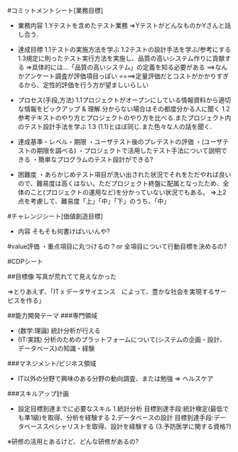 #コミットメントシート[業務目標]
- 業務内容
 1.Yテストを含めたテスト業務
 =>YテストがどんなものかYさんと話し合う.


- 達成目標
 1.1テストの実施方法を学ぶ
 1.2テストの設計手法を学ぶ/参考にする
 1.3規定に則ったテスト実行方法を実施し、品質の高いシステム作りに貢献する
 =>具体的には...「品質の高いシステム」の定義を知る必要がある
 ==>なんかアンケート調査が評価項目っぽい
 ====>定量評価だとコストがかかりすぎるから、定性的評価を行う方が望ましいらしい

 - プロセス(手段,方法)
  1.1プロジェクトがオープンにしている情報資料から適切な情報をピックアップ & 理解.分からない場合はその都度分かる人に聞く
  1.2参考テキストのやり方とプロジェクトのやり方を比べる.またプロジェクト内のテスト設計手法を学ぶ
  1.3 (1.1)とほぼ同じ.また色々な人の話を聞く.

- 達成基準・レベル・期限
 ・ユーザテスト後のプレテストの評価
 ・(ユーザテストの期限を調べる)
 ・プロジェクトで活用したテスト手法について説明できる
 ・簡単なプログラムのテスト設計ができる?

 - 困難度
 ・あらかじめテスト項目が洗い出された状況でそれをただやれば良いので、難易度は高くはない。ただプロジェクト終盤に配属となったため、全体のこと(プロジェクトの運用など)を分かっていない状況でもある。
 =>上2点を考慮して、難易度「上」「中」「下」のうち、「中」


 #チャレンジシート[価値創造目標]
 - 内容
  そもそも何書けばいいんや? 

  #value評価
 ・重点項目に丸つけるの ? or 全項目について行動目標を決めるの?

#CDPシート

##目標像
 写真が荒れてて見えなかった

 =>とりあえず、「IT x データサイエンス　によって、豊かな社会を実現するサービスを作る」

##能力開発テーマ
###専門領域
- (数学:理論) 統計分析が行える
- (IT:実践) 分析のためのプラットフォームについて(システムの企画・設計、データベース)の知識・経験


###マネジメント/ビジネス領域
- IT以外の分野で興味のある分野の動向調査、または勉強
=> ヘルスケア

###スキルアップ計画
- 設定目標到達までに必要なスキル
1.統計分析 目標到達手段:統計検定(最低でも準1級)を取得、分析を経験する
2.データベースの設計 目標到達手段:データベーススペシャリストを取得、設計を経験する
(3.予防医学に関する資格?)

※研修の活用とあるけど、どんな研修があるの?



